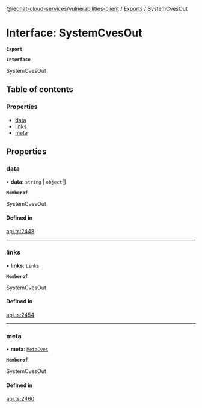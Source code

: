 [@redhat-cloud-services/vulnerabilities-client](../README.md) / [Exports](../modules.md) / SystemCvesOut

# Interface: SystemCvesOut

**`Export`**

**`Interface`**

SystemCvesOut

## Table of contents

### Properties

- [data](SystemCvesOut.md#data)
- [links](SystemCvesOut.md#links)
- [meta](SystemCvesOut.md#meta)

## Properties

### data

• **data**: `string` \| `object`[]

**`Memberof`**

SystemCvesOut

#### Defined in

[api.ts:2448](https://github.com/mkholjuraev/javascript-clients/blob/master/packages/vulnerabilities/api.ts#L2448)

___

### links

• **links**: [`Links`](Links.md)

**`Memberof`**

SystemCvesOut

#### Defined in

[api.ts:2454](https://github.com/mkholjuraev/javascript-clients/blob/master/packages/vulnerabilities/api.ts#L2454)

___

### meta

• **meta**: [`MetaCves`](MetaCves.md)

**`Memberof`**

SystemCvesOut

#### Defined in

[api.ts:2460](https://github.com/mkholjuraev/javascript-clients/blob/master/packages/vulnerabilities/api.ts#L2460)
